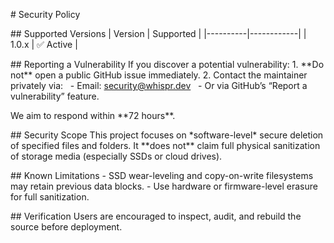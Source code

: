 \# Security Policy

\## Supported Versions
| Version  | Supported  |
|----------|------------|
| 1.0.x    | ✅ Active  |

\## Reporting a Vulnerability
If you discover a potential vulnerability:
1\. \*\*Do not\*\* open a public GitHub issue immediately.
2\. Contact the maintainer privately via:
   - Email: security@whispr.dev
   - Or via GitHub’s “Report a vulnerability” feature.

We aim to respond within \*\*72 hours\*\*.

\## Security Scope
This project focuses on \*software-level\* secure deletion of specified files and folders.
It \*\*does not\*\* claim full physical sanitization of storage media (especially SSDs or cloud drives).

\## Known Limitations
\- SSD wear-leveling and copy-on-write filesystems may retain previous data blocks.
\- Use hardware or firmware-level erasure for full sanitization.

\## Verification
Users are encouraged to inspect, audit, and rebuild the source before deployment.

